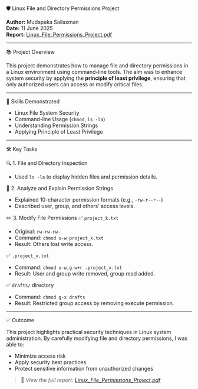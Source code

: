  🛡️ Linux File and Directory Permissions Project

**Author:** Mudapaka Sailaxman  
**Date:** 11 June 2025  
**Report:** [Linux_File_Permissions_Project.pdf](./Linux_File_Permissions_Project.pdf)

---

 📚 Project Overview

This project demonstrates how to manage file and directory permissions in a Linux environment using command-line tools. The aim was to enhance system security by applying the **principle of least privilege**, ensuring that only authorized users can access or modify critical files.

---

 🔧 Skills Demonstrated

- Linux File System Security
- Command-line Usage (`chmod`, `ls -la`)
- Understanding Permission Strings
- Applying Principle of Least Privilege

---

 🛠️ Key Tasks

 🔍 1. File and Directory Inspection
- Used `ls -la` to display hidden files and permission details.

 🔐 2. Analyze and Explain Permission Strings
- Explained 10-character permission formats (e.g., `-rw-r--r--`)
- Described user, group, and others’ access levels.

 ✏️ 3. Modify File Permissions
 ✅ `project_k.txt`
- Original: `rw-rw-rw-`
- Command: `chmod o-w project_k.txt`
- Result: Others lost write access.

 ✅ `.project_x.txt`
- Command: `chmod u-w,g-w+r .project_x.txt`
- Result: User and group write removed, group read added.

 ✅ `drafts/` directory
- Command: `chmod g-x drafts`
- Result: Restricted group access by removing execute permission.

---

 ✅ Outcome

This project highlights practical security techniques in Linux system administration. By carefully modifying file and directory permissions, I was able to:
- Minimize access risk
- Apply security best practices
- Protect sensitive information from unauthorized changes

> 📎 _View the full report: [Linux_File_Permissions_Project.pdf](./Linux_File_Permissions_Project.pdf)_
